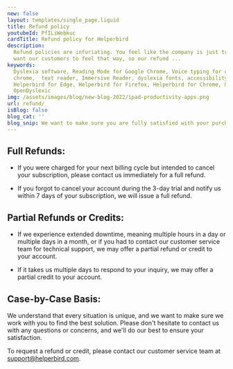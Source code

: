 ```yaml
---
new: false
layout: templates/single_page.liquid
title: Refund policy
youtubeId: PfILiWebkuc
cardTitle: Refund policy for Helperbird
description:
  Refund policies are infuriating. You feel like the company is just trying to rip you off. We never
  want our customers to feel that way, so our refund ...
keywords:
  Dyslexia software, Reading Mode for Google Chrome, Voice typing for chrome, Text to speech for
  chrome,  text reader, Immersive Reader, dyslexia fonts, accessibility software, dyslexia software,
  Helperbird for Edge, Helperbird for Firefox, Helperbird for Chrome, Opendyslexic for Chrome,
  OpenDyslexic
img: /assets/images/blog/new-blog-2022/ipad-productivity-apps.png
url: refund/
isBlog: false
blog_cat: ''
blog_snip: We want to make sure you are fully satisfied with your purchase of Helperbird Pro or Helperbird Pro Unlimited. If you have any issues, please contact us and we will do our best to assist you.
---
```






## Full Refunds:

- If you were charged for your next billing cycle but intended to cancel your subscription, please contact us immediately for a full refund.

- If you forgot to cancel your account during the 3-day trial and notify us within 7 days of your subscription, we will issue a full refund.

## Partial Refunds or Credits:

- If we experience extended downtime, meaning multiple hours in a day or multiple days in a month, or if you had to contact our customer service team for technical support, we may offer a partial refund or credit to your account.

- If it takes us multiple days to respond to your inquiry, we may offer a partial credit to your account.

## Case-by-Case Basis:

We understand that every situation is unique, and we want to make sure we work with you to find the best solution. Please don't hesitate to contact us with any questions or concerns, and we'll do our best to ensure your satisfaction.

To request a refund or credit, please contact our customer service team at support@helperbird.com.
